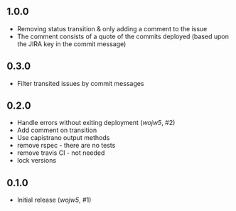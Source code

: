 ## 1.0.0
- Removing status transition & only adding a comment to the issue
- The comment consists of a quote of the commits deployed (based upon the JIRA key in the commit message)

## 0.3.0
- Filter transited issues by commit messages

## 0.2.0

- Handle errors without exiting deployment (*wojw5*, #2)
- Add comment on transition
- Use capistrano output methods
- remove rspec - there are no tests
- remove travis CI - not needed
- lock versions


## 0.1.0

- Initial release (*wojw5*, #1)
